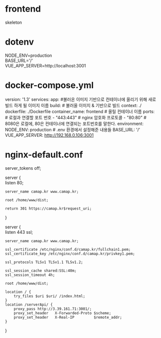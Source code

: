 # frontend
skeleton  

# dotenv
  
NODE_ENV=production  
BASE_URL='/'  
VUE_APP_SERVER=http://localhost:3001  

# docker-compose.yml
  
version: '1.3'
services:
  app:  #불러온 이미지 기반으로 컨테이너에 올리기 위해 새로 빌드 하게 될 이미지 이름
    build:   # 불러올 이미지 & 기반으로 빌드
      context: ./
      dockerfile: ./Dockerfile
    container_name: frontend   # 올릴 컨테이너 이름
    ports:                     # 로컬과 연결할 포트 번호
      - "443:443"              # nginx 암호화 프로토콜
      - "80:80"              # 8080은 로컬에, 80은 컨테이너에 연결되는 포트번호를 말한다.
    environment:
      NODE_ENV: production     # .env 환경에서 설정해준 내용들
      BASE_URL: '/'
      VUE_APP_SERVER: http://192.168.0.106:3001

# nginx-default.conf
  
server_tokens off;  
  
server {  
    listen 80;  
  
    server_name camap.kr www.camap.kr;  
  
    root /home/www/dist;  
  
    return 301 https://camap.kr$request_uri;  
}  
  
server {  
    listen 443 ssl;  
  
    server_name camap.kr www.camap.kr;  
  
    ssl_certificate /etc/nginx/conf.d/camap.kr/fullchain1.pem;  
    ssl_certificate_key /etc/nginx/conf.d/camap.kr/privkey1.pem;  
  
    ssl_protocols TLSv1 TLSv1.1 TLSv1.2;  
  
    ssl_session_cache shared:SSL:40m;  
    ssl_session_timeout 4h;  
  
    root /home/www/dist;  
  
    location / {  
        try_files $uri $uri/ /index.html;  
    }  
    location /serverApi/ {  
        proxy_pass http://3.39.161.71:3001/;  
        proxy_set_header   X-Forwarded-Proto $scheme;  
        proxy_set_header   X-Real-IP         $remote_addr;  
    }  
}  